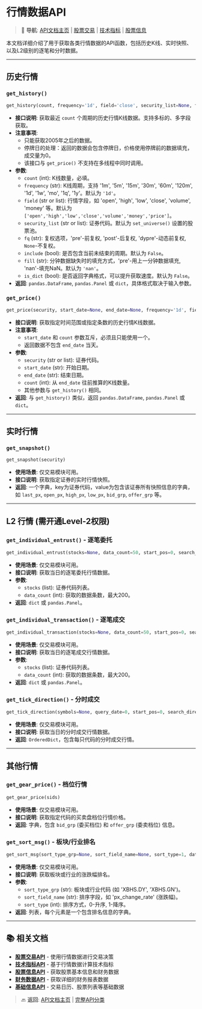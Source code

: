 # 行情数据API

> 📖 **导航**: [API文档主页](README.md) | [股票交易](stock-trading.md) | [技术指标](technical-indicators.md) | [股票信息](stock-info.md)

本文档详细介绍了用于获取各类行情数据的API函数，包括历史K线、实时快照、以及L2级别的逐笔和分时数据。

---

## 历史行情

### `get_history()`

```python
get_history(count, frequency='1d', field='close', security_list=None, fq=None, include=False, fill='nan', is_dict=False)
```

-   **接口说明**: 获取最近 `count` 个周期的历史行情K线数据。支持多标的、多字段获取。
-   **注意事项**:
    -   只能获取2005年之后的数据。
    -   停牌日的处理：返回的数据会包含停牌日，价格使用停牌前的数据填充，成交量为0。
    -   该接口与 `get_price()` 不支持在多线程中同时调用。
-   **参数**:
    -   `count` (int): K线数量，必填。
    -   `frequency` (str): K线周期，支持 '1m', '5m', '15m', '30m', '60m', '120m', '1d', '1w', 'mo', '1q', '1y'。默认为 `'1d'`。
    -   `field` (str or list): 行情字段，如 'open', 'high', 'low', 'close', 'volume', 'money' 等。默认为 `['open','high','low','close','volume','money','price']`。
    -   `security_list` (str or list): 证券代码。默认为 `set_universe()` 设置的股票池。
    -   `fq` (str): 复权选项，'pre'-前复权, 'post'-后复权, 'dypre'-动态前复权, `None`-不复权。
    -   `include` (bool): 是否包含当前未结束的周期。默认为 `False`。
    -   `fill` (str): 分钟数据缺失时的填充方式，'pre'-用上一分钟数据填充, 'nan'-填充NaN。默认为 `'nan'`。
    -   `is_dict` (bool): 是否返回字典格式，可以提升获取速度。默认为 `False`。
-   **返回**: `pandas.DataFrame`, `pandas.Panel` 或 `dict`，具体格式取决于输入参数。

### `get_price()`

```python
get_price(security, start_date=None, end_date=None, frequency='1d', fields=None, fq=None, count=None, is_dict=False)
```

-   **接口说明**: 获取指定时间范围或指定条数的历史行情K线数据。
-   **注意事项**:
    -   `start_date` 和 `count` 参数互斥，必须且只能使用一个。
    -   返回数据不包含 `end_date` 当天。
-   **参数**:
    -   `security` (str or list): 证券代码。
    -   `start_date` (str): 开始日期。
    -   `end_date` (str): 结束日期。
    -   `count` (int): 从 `end_date` 往前推算的K线数量。
    -   其他参数与 `get_history()` 相同。
-   **返回**: 与 `get_history()` 类似，返回 `pandas.DataFrame`, `pandas.Panel` 或 `dict`。

---

## 实时行情

### `get_snapshot()`

```python
get_snapshot(security)
```

-   **使用场景**: 仅交易模块可用。
-   **接口说明**: 获取指定证券的实时行情快照。
-   **返回**: 一个字典，key为证券代码，value为包含该证券所有快照信息的字典，如 `last_px`, `open_px`, `high_px`, `low_px`, `bid_grp`, `offer_grp` 等。

---

## L2 行情 (需开通Level-2权限)

### `get_individual_entrust()` - 逐笔委托

```python
get_individual_entrust(stocks=None, data_count=50, start_pos=0, search_direction=1, is_dict=False)
```

-   **使用场景**: 仅交易模块可用。
-   **接口说明**: 获取当日的逐笔委托行情数据。
-   **参数**:
    -   `stocks` (list): 证券代码列表。
    -   `data_count` (int): 获取的数据条数，最大200。
-   **返回**: `dict` 或 `pandas.Panel`。

### `get_individual_transaction()` - 逐笔成交

```python
get_individual_transaction(stocks=None, data_count=50, start_pos=0, search_direction=1, is_dict=False)
```

-   **使用场景**: 仅交易模块可用。
-   **接口说明**: 获取当日的逐笔成交行情数据。
-   **参数**:
    -   `stocks` (list): 证券代码列表。
    -   `data_count` (int): 获取的数据条数，最大200。
-   **返回**: `dict` 或 `pandas.Panel`。

### `get_tick_direction()` - 分时成交

```python
get_tick_direction(symbols=None, query_date=0, start_pos=0, search_direction=1, data_count=50)
```

-   **使用场景**: 仅交易模块可用。
-   **接口说明**: 获取当日的分时成交行情数据。
-   **返回**: `OrderedDict`，包含每只代码的分时成交行情。

---

## 其他行情

### `get_gear_price()` - 档位行情

```python
get_gear_price(sids)
```

-   **使用场景**: 仅交易模块可用。
-   **接口说明**: 获取指定代码的买卖盘档位行情价格。
-   **返回**: 字典，包含 `bid_grp` (委买档位) 和 `offer_grp` (委卖档位) 信息。

### `get_sort_msg()` - 板块/行业排名

```python
get_sort_msg(sort_type_grp=None, sort_field_name=None, sort_type=1, data_count=100)
```

-   **使用场景**: 仅交易模块可用。
-   **接口说明**: 获取板块或行业的涨跌幅排名。
-   **参数**:
    -   `sort_type_grp` (str): 板块或行业代码 (如 'XBHS.DY', 'XBHS.GN')。
    -   `sort_field_name` (str): 排序字段，如 'px_change_rate' (涨跌幅)。
    -   `sort_type` (int): 排序方式，0-升序, 1-降序。
-   **返回**: 列表，每个元素是一个包含排名信息的字典。

---

## 📚 相关文档

- [**股票交易API**](stock-trading.md) - 使用行情数据进行交易决策
- [**技术指标API**](technical-indicators.md) - 基于行情数据计算技术指标
- [**股票信息API**](stock-info.md) - 获取股票基本信息和财务数据
- [**财务数据API**](financial-data.md) - 获取详细的财务报表数据
- [**基础信息API**](basic-info.md) - 交易日历、股票列表等基础数据

> 🔙 **返回**: [API文档主页](README.md) | [完整API分类](../api-classification.md)
